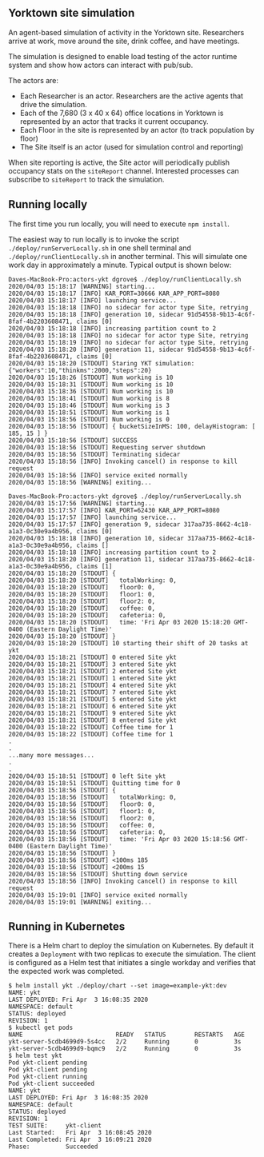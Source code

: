 ## Yorktown site simulation

An agent-based simulation of activity in the Yorktown site.  Researchers
arrive at work, move around the site, drink coffee, and have meetings.

The simulation is designed to enable load testing of the actor runtime
system and show how actors can interact with pub/sub.

The actors are:
+ Each Researcher is an actor. Researchers are the active agents that drive the simulation.
+ Each of the 7,680 (3 x 40 x 64) office locations in Yorktown is represented by an actor that tracks it current occupancy.
+ Each Floor in the site is represented by an actor (to track population by floor)
+ The Site itself is an actor (used for simulation control and reporting)

When site reporting is active, the Site actor will periodically
publish occupancy stats on the `siteReport` channel.  Interested
processes can subscribe to `siteReport` to track the simulation.

## Running locally

The first time you run locally, you will need to execute `npm install`.

The easiest way to run locally is to invoke the script `./deploy/runServerLocally.sh` in one shell terminal and `./deploy/runClientLocally.sh` in another terminal. This will simulate one work day in approximately a minute.  Typical output is shown below:
```shell
Daves-MacBook-Pro:actors-ykt dgrove$ ./deploy/runClientLocally.sh 
2020/04/03 15:18:17 [WARNING] starting...
2020/04/03 15:18:17 [INFO] KAR_PORT=30666 KAR_APP_PORT=8080
2020/04/03 15:18:17 [INFO] launching service...
2020/04/03 15:18:18 [INFO] no sidecar for actor type Site, retrying
2020/04/03 15:18:18 [INFO] generation 10, sidecar 91d54558-9b13-4c6f-8faf-4b2203608471, claims [0]
2020/04/03 15:18:18 [INFO] increasing partition count to 2
2020/04/03 15:18:18 [INFO] no sidecar for actor type Site, retrying
2020/04/03 15:18:19 [INFO] no sidecar for actor type Site, retrying
2020/04/03 15:18:20 [INFO] generation 11, sidecar 91d54558-9b13-4c6f-8faf-4b2203608471, claims [0]
2020/04/03 15:18:20 [STDOUT] Staring YKT simulation: {"workers":10,"thinkms":2000,"steps":20}
2020/04/03 15:18:26 [STDOUT] Num working is 10
2020/04/03 15:18:31 [STDOUT] Num working is 10
2020/04/03 15:18:36 [STDOUT] Num working is 10
2020/04/03 15:18:41 [STDOUT] Num working is 8
2020/04/03 15:18:46 [STDOUT] Num working is 3
2020/04/03 15:18:51 [STDOUT] Num working is 1
2020/04/03 15:18:56 [STDOUT] Num working is 0
2020/04/03 15:18:56 [STDOUT] { bucketSizeInMS: 100, delayHistogram: [ 185, 15 ] }
2020/04/03 15:18:56 [STDOUT] SUCCESS
2020/04/03 15:18:56 [STDOUT] Requesting server shutdown
2020/04/03 15:18:56 [STDOUT] Terminating sidecar
2020/04/03 15:18:56 [INFO] Invoking cancel() in response to kill request
2020/04/03 15:18:56 [INFO] service exited normally
2020/04/03 15:18:56 [WARNING] exiting...
```

```shell
Daves-MacBook-Pro:actors-ykt dgrove$ ./deploy/runServerLocally.sh 
2020/04/03 15:17:56 [WARNING] starting...
2020/04/03 15:17:57 [INFO] KAR_PORT=62430 KAR_APP_PORT=8080
2020/04/03 15:17:57 [INFO] launching service...
2020/04/03 15:17:57 [INFO] generation 9, sidecar 317aa735-8662-4c18-a1a3-0c30e9a4b956, claims [0]
2020/04/03 15:18:18 [INFO] generation 10, sidecar 317aa735-8662-4c18-a1a3-0c30e9a4b956, claims []
2020/04/03 15:18:18 [INFO] increasing partition count to 2
2020/04/03 15:18:20 [INFO] generation 11, sidecar 317aa735-8662-4c18-a1a3-0c30e9a4b956, claims [1]
2020/04/03 15:18:20 [STDOUT] {
2020/04/03 15:18:20 [STDOUT]   totalWorking: 0,
2020/04/03 15:18:20 [STDOUT]   floor0: 0,
2020/04/03 15:18:20 [STDOUT]   floor1: 0,
2020/04/03 15:18:20 [STDOUT]   floor2: 0,
2020/04/03 15:18:20 [STDOUT]   coffee: 0,
2020/04/03 15:18:20 [STDOUT]   cafeteria: 0,
2020/04/03 15:18:20 [STDOUT]   time: 'Fri Apr 03 2020 15:18:20 GMT-0400 (Eastern Daylight Time)'
2020/04/03 15:18:20 [STDOUT] }
2020/04/03 15:18:20 [STDOUT] 10 starting their shift of 20 tasks at ykt
2020/04/03 15:18:21 [STDOUT] 0 entered Site ykt
2020/04/03 15:18:21 [STDOUT] 3 entered Site ykt
2020/04/03 15:18:21 [STDOUT] 2 entered Site ykt
2020/04/03 15:18:21 [STDOUT] 1 entered Site ykt
2020/04/03 15:18:21 [STDOUT] 4 entered Site ykt
2020/04/03 15:18:21 [STDOUT] 7 entered Site ykt
2020/04/03 15:18:21 [STDOUT] 5 entered Site ykt
2020/04/03 15:18:21 [STDOUT] 6 entered Site ykt
2020/04/03 15:18:21 [STDOUT] 9 entered Site ykt
2020/04/03 15:18:21 [STDOUT] 8 entered Site ykt
2020/04/03 15:18:22 [STDOUT] Coffee time for 1
2020/04/03 15:18:22 [STDOUT] Coffee time for 1
.
.
...many more messages...
.
.
2020/04/03 15:18:51 [STDOUT] 0 left Site ykt
2020/04/03 15:18:51 [STDOUT] Quitting time for 0
2020/04/03 15:18:56 [STDOUT] {
2020/04/03 15:18:56 [STDOUT]   totalWorking: 0,
2020/04/03 15:18:56 [STDOUT]   floor0: 0,
2020/04/03 15:18:56 [STDOUT]   floor1: 0,
2020/04/03 15:18:56 [STDOUT]   floor2: 0,
2020/04/03 15:18:56 [STDOUT]   coffee: 0,
2020/04/03 15:18:56 [STDOUT]   cafeteria: 0,
2020/04/03 15:18:56 [STDOUT]   time: 'Fri Apr 03 2020 15:18:56 GMT-0400 (Eastern Daylight Time)'
2020/04/03 15:18:56 [STDOUT] }
2020/04/03 15:18:56 [STDOUT] <100ms	185
2020/04/03 15:18:56 [STDOUT] <200ms	15
2020/04/03 15:18:56 [STDOUT] Shutting down service
2020/04/03 15:18:56 [INFO] Invoking cancel() in response to kill request
2020/04/03 15:19:01 [INFO] service exited normally
2020/04/03 15:19:01 [WARNING] exiting...
```

## Running in Kubernetes

There is a Helm chart to deploy the simulation on Kubernetes.  By
default it creates a `Deployment` with two replicas to execute the
simulation.  The client is configured as a Helm test that initiates a
single workday and verifies that the expected work was completed.

```shell
$ helm install ykt ./deploy/chart --set image=example-ykt:dev
NAME: ykt
LAST DEPLOYED: Fri Apr  3 16:08:35 2020
NAMESPACE: default
STATUS: deployed
REVISION: 1
$ kubectl get pods 
NAME                          READY   STATUS        RESTARTS   AGE
ykt-server-5cdb4699d9-5s4cc   2/2     Running       0          3s
ykt-server-5cdb4699d9-bqmc9   2/2     Running       0          3s
$ helm test ykt 
Pod ykt-client pending
Pod ykt-client pending
Pod ykt-client running
Pod ykt-client succeeded
NAME: ykt
LAST DEPLOYED: Fri Apr  3 16:08:35 2020
NAMESPACE: default
STATUS: deployed
REVISION: 1
TEST SUITE:     ykt-client
Last Started:   Fri Apr  3 16:08:45 2020
Last Completed: Fri Apr  3 16:09:21 2020
Phase:          Succeeded
```
